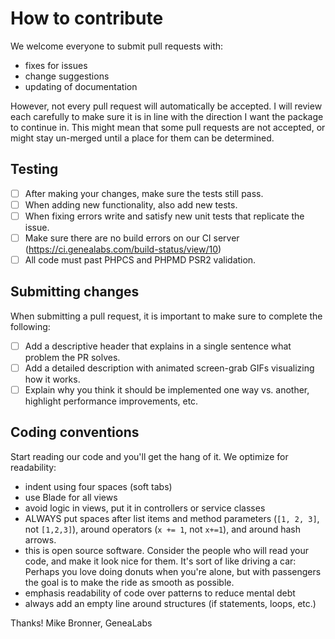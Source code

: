 # How to contribute
We welcome everyone to submit pull requests with:
- fixes for issues
- change suggestions
- updating of documentation

However, not every pull request will automatically be accepted. I will review each carefully to make sure it is in line with
 the direction I want the package to continue in. This might mean that some pull requests are not accepted, or might stay
 un-merged until a place for them can be determined.

## Testing
- [ ] After making your changes, make sure the tests still pass.
- [ ] When adding new functionality, also add new tests.
- [ ] When fixing errors write and satisfy new unit tests that replicate the issue.
- [ ] Make sure there are no build errors on our CI server (https://ci.genealabs.com/build-status/view/10)
- [ ] All code must past PHPCS and PHPMD PSR2 validation.

## Submitting changes
When submitting a pull request, it is important to make sure to complete the following:
- [ ] Add a descriptive header that explains in a single sentence what problem the PR solves.
- [ ] Add a detailed description with animated screen-grab GIFs visualizing how it works.
- [ ] Explain why you think it should be implemented one way vs. another, highlight performance improvements, etc.

## Coding conventions
Start reading our code and you'll get the hang of it. We optimize for readability:
- indent using four spaces (soft tabs)
- use Blade for all views
- avoid logic in views, put it in controllers or service classes
- ALWAYS put spaces after list items and method parameters (`[1, 2, 3]`, not `[1,2,3]`), around operators (`x += 1`, not `x+=1`), and around hash arrows.
- this is open source software. Consider the people who will read your code, and make it look nice for them. It's sort of like driving a car: Perhaps you love doing donuts when you're alone, but with passengers the goal is to make the ride as smooth as possible.
- emphasis readability of code over patterns to reduce mental debt
- always add an empty line around structures (if statements, loops, etc.)

Thanks!
Mike Bronner, GeneaLabs

